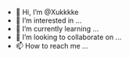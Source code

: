 - 👋 Hi, I’m @Xukkkke
- 👀 I’m interested in ...
- 🌱 I’m currently learning ...
- 💞️ I’m looking to collaborate on ...
- 📫 How to reach me ...

<!---
Xukkkke/Xukkkke is a ✨ special ✨ repository because its `README.md` (this file) appears on your GitHub profile.
You can click the Preview link to take a look at your changes.
--->
